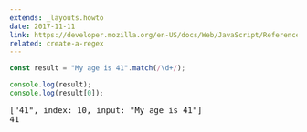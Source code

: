 ```yaml
---
extends: _layouts.howto
date: 2017-11-11
link: https://developer.mozilla.org/en-US/docs/Web/JavaScript/Reference/Global_Objects/RegExp
related: create-a-regex
---
```



```javascript
const result = "My age is 41".match(/\d+/);

console.log(result);
console.log(result[0]);
```
<pre class="output">
["41", index: 10, input: "My age is 41"]
41
</pre>
